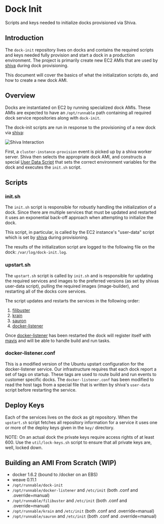 # Dock Init
Scripts and keys needed to initialize docks provisioned via Shiva.

## Introduction
The `dock-init` repository lives on docks and contains the required scripts and
keys needed fully provision and start a dock in a production environment. The
project is primarily create new EC2 AMIs that are used by
[shiva](https://github.com/CodeNow/shiva) during dock provisioning.

This document will cover the basics of what the initialization scripts do, and
how to create a new dock AMI.

## Overview
Docks are instantiated on EC2 by running specialized dock AMIs. These AMIs are
expected to have an `/opt/runnable` path containing all required dock service
repositories along with `dock-init`.

The dock-init scripts are run in response to the provisioning of a new dock via
[shiva](https://github.com/CodeNow/shiva):

![Shiva Interaction](https://docs.google.com/drawings/d/1bpHidufswuNd7cNkHvm9jIUs-o9P9XWmag5meeRaMkg/pub?w=708&h=228)

First, a `cluster-instance-provision` event is picked up by a shiva worker
server. Shiva then selects the appropriate dock AMI, and constructs a special
[User Data Script](http://docs.aws.amazon.com/AWSEC2/latest/UserGuide/ec2-instance-metadata.html)
that sets the correct environment variables for the dock and executes the
`init.sh` script.

## Scripts

### init.sh
The `init.sh` script is responsible for robustly handling the initialization of
a dock. Since there are multiple services that must be updated and restarted it
uses an exponential back-off approach when attempting to initialize the dock.

This script, in particular, is called by the EC2 instance's "user-data" script
which is set by [shiva](https://github.com/CodeNow/shiva) during provisioning.

The results of the initialization script are logged to the following file on the
dock: `/var/log/dock-init.log`.

### upstart.sh
The `upstart.sh` script is called by `init.sh` and is responsible for updating
the required services and images to the preferred versions (as set by shivas
user-data script), pulling the required images (image-builder), and restarting
all of the docks core services.

The script updates and restarts the services in the following order:

1. [filibuster](https://github.com/Runnable/Filibuster)
2. [krain](https://github.com/codenow/krain)
3. [sauron](https://github.com/codenow/sauron)
4. [docker-listener](https://github.com/codenow/docker-listener)

Once [docker-listener](https://github.com/codenow/docker-listener) has been
restarted the dock will register itself with
[mavis](https://github.com/codenow/mavis) and will be able to handle build and
run tasks.

### docker-listener.conf
This is a modified version of the Ubuntu upstart configuration for the
docker-listener service. Our infrastructure requires that each dock report a
set of tags on startup. These tags are used to route build and run events to
customer specific docks. The `docker-listener.conf` has been modified to read
the host tags from a special file that is written by shiva's `user-data` script
before restarting the service.

## Deploy Keys
Each of the services lives on the dock as git repository. When the `upstart.sh`
script fetches all repository information for a service it uses one or more
of the deploy keys given in the `key/` directory.

NOTE: On an actual dock the private keys require access rights of at least 600.
Use the `util/lock-keys.sh` script to ensure that all private keys are, well,
locked down.

## Building an AMI From Scratch (WIP)

* docker 1.6.2 (bound to /docker on an EBS)
* weave 0.11.1
* `/opt/runnable/dock-init`
* `/opt/runnable/docker-listener` and `/etc/init` (both .conf and .override=manual)
* `/opt/runnable/filibuster` and `/etc/init` (both .conf and .override=manual)
* `/opt/runnable/krain` and `/etc/init` (both .conf and .override=manual)
* `/opt/runnable/sauron` and `/etc/init` (both .conf and .override=manual)
